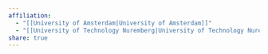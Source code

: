 ```yaml
---
affiliation:
  - "[[University of Amsterdam|University of Amsterdam]]"
  - "[[University of Technology Nuremberg|University of Technology Nuremberg]]"
share: true
---
```

